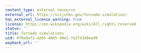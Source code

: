 ```yaml
---
content_type: external-resource
external_url: https://scijinks.gov/tornado-simulation/
has_external_license_warning: true
license: https://en.wikipedia.org/wiki/All_rights_reserved
status: ''
title: Tornado simulations
uid: 4f6e8af2-4265-4865-90e1-7a2f43d8ead9
wayback_url: ''
---
```

